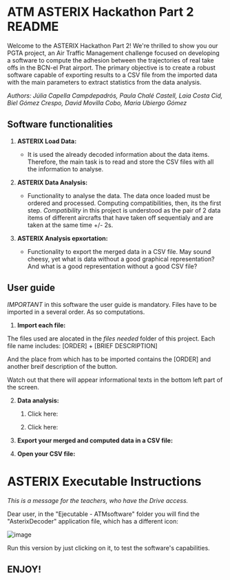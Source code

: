 # ATM ASTERIX Hackathon Part 2 README

Welcome to the ASTERIX Hackathon Part 2! We're thrilled to show you our PGTA project, an Air Traffic Management challenge focused on developing a software to compute the adhesion between the trajectories of real take offs in the BCN-el Prat airport. The primary objective is to create a robust software capable of exporting results to a CSV file from the imported data with the main parameters to extract statistics from the data analysis.

_Authors: Júlia Capella Campdepadrós, Paula Chalé Castell, Laia Costa Cid, Biel Gómez Crespo, David Movilla Cobo, Maria Ubiergo Gómez_

## Software functionalities

1. **ASTERIX Load Data:**
   - It is used the already decoded information about the data items. Therefore, the main task is to read and store the CSV files with all the information to analyse.

2. **ASTERIX Data Analysis:**
   - Functionality to analyse the data. 
The data once loaded must be ordered and processed. Computing compatibilities, then, its the first step. *Compatibility* in this project is understood as the pair of 2 data items of different aircrafts that have taken off sequentialy and are taken at the same time +/- 2s.

4. **ASTERIX Analysis epxortation:**
   - Functionality to export the merged data in a CSV file.
May sound cheesy, yet what is data without a good graphical representation? And what is a good representation without a good CSV file? 


## User guide

*IMPORTANT* in this software the user guide is mandatory. Files have to be imported in a several order. As so computations.

1. **Import each file:**

The files used are alocated in the *files needed* folder of this project. Each file name includes: [ORDER] + [BRIEF DESCRIPTION] 

And the place from which has to be imported contains the [ORDER] and another breif description of the button.

Watch out that there will appear informational texts in the bottom left part of the screen.

2. **Data analysis:**
   1. Click here:
  
   2. Click here:


3. **Export your merged and computed data in a CSV file:**





4. **Open your CSV file:**






# ASTERIX Executable Instructions

_This is a message for the teachers, who have the Drive access._


Dear user, in the "Ejecutable - ATMsoftware" folder you will find the "AsterixDecoder" application file, which has a different icon:


![image](https://github.com/mariaubiergo2/PGTA_AsterixDecoder/assets/91792580/5cdcb36e-47ae-4d51-857c-8e3c223478b8)



Run this version by just clicking on it, to test the software's capabilities.


## ENJOY!

